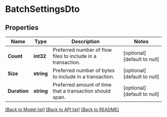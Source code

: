 # BatchSettingsDto

## Properties
Name | Type | Description | Notes
------------ | ------------- | ------------- | -------------
**Count** | **int32** | Preferred number of flow files to include in a transaction. | [optional] [default to null]
**Size** | **string** | Preferred number of bytes to include in a transaction. | [optional] [default to null]
**Duration** | **string** | Preferred amount of time that a transaction should span. | [optional] [default to null]

[[Back to Model list]](../README.md#documentation-for-models) [[Back to API list]](../README.md#documentation-for-api-endpoints) [[Back to README]](../README.md)

